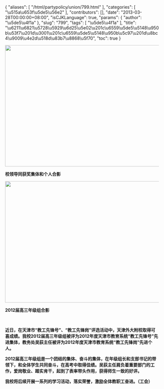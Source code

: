 {
    "aliases": [
        "/html/partypolicy/union/799.html"
    ],
    "categories": [
        "\u515a\u653f\u5de5\u56e2"
    ],
    "contributors": [],
    "date": "2013-03-28T00:00:00+08:00",
    "isCJKLanguage": true,
    "params": {
        "author": "\u5de5\u4f1a"
    },
    "slug": "799",
    "tags": [
        "\u5de5\u4f1a"
    ],
    "title": "\u6211\u6821\u5728\u5929\u6d25\u5e02\u201c\u6559\u5de5\u5148\u950b\u53f7\u201d\u3001\u201c\u6559\u5de5\u5148\u950b\u5c97\u201d\u8bc4\u9009\u4e2d\u518d\u83b7\u8868\u5f70",
    "toc": true
}

**<img
    src="https://cdn.tfls.online/mirror/full/84b5044d5bee5908aaa19e8bd6351ee541670b2d.jpg"
    style="display:block;margin-left:auto;margin-right:auto;"
    decoding="async"
    fetchpriority="auto"
    loading="lazy"
    height="397"
    width="600"
/>**




**校领导同获奖集体和个人合影**




**<img
    src="https://cdn.tfls.online/mirror/full/8f070e9c74cf415059d97b8f9f9e3f269575293e.jpg"
    style="display:block;margin-left:auto;margin-right:auto;"
    decoding="async"
    fetchpriority="auto"
    loading="lazy"
    height="397"
    width="600"
/>**




**2012届高三年级组合影**




  




**近日，在天津市“教工先锋号”、“教工先锋岗”评选活动中，天津外大附校取得可喜成绩。我校2012届高三年级组被评为2012年度天津市教育系统“教工先锋号”先进集体，教务处吴荻主任被评为2012年度天津市教育系统“教工先锋岗”先进个人。**




**2012届高三年级组是一个团结的集体、奋斗的集体，在年级组长和支部书记的带领下，和全体学生共同奋斗，在高考中取得佳绩。吴荻主任肩负着重要部门的工作，爱岗敬业、踏实肯干，起到了表率带头作用，获得师生一致的好评。**




**我校将后续开展一系列的学习活动，落实荣誉，激励全体教职工奋进。（工会）**



